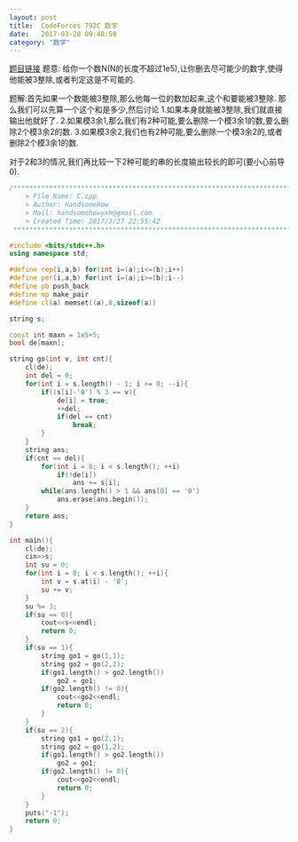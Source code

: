 ```yaml
---
layout: post
title:  CodeForces 792C 数学
date:   2017-03-28 09:48:50
category: "数学"
---
```

[题目链接](http://codeforces.com/problemset/problem/792/C)
题意: 给你一个数N(N的长度不超过1e5),让你删去尽可能少的数字,使得他能被3整除,或者判定这是不可能的.

题解:首先如果一个数能被3整除,那么他每一位的数加起来,这个和要能被3整除.
那么我们可以先算一个这个和是多少,然后讨论
1.如果本身就能被3整除,我们就直接输出他就好了.
2.如果模3余1,那么我们有2种可能,要么删除一个模3余1的数,要么删除2个模3余2的数.
3.如果模3余2,我们也有2种可能,要么删除一个模3余2的,或者删除2个模3余1的数.



对于2和3的情况,我们再比较一下2种可能的串的长度输出较长的即可(要小心前导0).
```c++
/*************************************************************************
    > File Name: C.cpp
    > Author: HandsomeHow
    > Mail: handsomehowyxh@gmail.com 
    > Created Time: 2017/3/27 22:55:42
 ************************************************************************/

#include <bits/stdc++.h>
using namespace std;

#define rep(i,a,b) for(int i=(a);i<=(b);i++)
#define per(i,a,b) for(int i=(a);i>=(b);i--)
#define pb push_back
#define mp make_pair
#define cl(a) memset((a),0,sizeof(a))

string s;

const int maxn = 1e5+5;
bool de[maxn];

string go(int v, int cnt){
	cl(de);
	int del = 0;
	for(int i = s.length() - 1; i >= 0; --i){
		if((s[i]-'0') % 3 == v){
			de[i] = true;
			++del;
			if(del == cnt)
				break;
		}
	}
	string ans;
	if(cnt == del){
		for(int i = 0; i < s.length(); ++i)
			if(!de[i])
				ans += s[i];
		while(ans.length() > 1 && ans[0] == '0')
			ans.erase(ans.begin());
	}
	return ans;
}

int main(){
	cl(de);
	cin>>s;
	int su = 0;
	for(int i = 0; i < s.length(); ++i){
		int v = s.at(i) - '0';
		su += v;
	}
	su %= 3;
	if(su == 0){
		cout<<s<<endl;
		return 0;
	}
	if(su == 1){
		string go1 = go(1,1);
		string go2 = go(2,2);
		if(go1.length() > go2.length())
			go2 = go1;
		if(go2.length() != 0){
			cout<<go2<<endl;
			return 0;
		}
	}
	if(su == 2){
		string go1 = go(2,1);
		string go2 = go(1,2);
		if(go1.length() > go2.length())
			go2 = go1;
		if(go2.length() != 0){
			cout<<go2<<endl;
			return 0;
		}
	}
	puts("-1");
	return 0;
}
```
